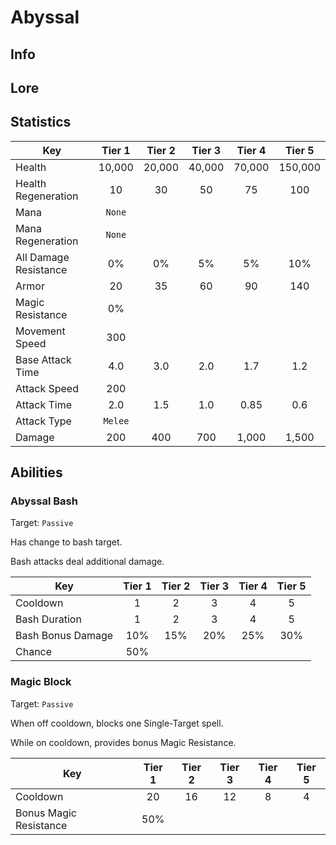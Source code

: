 # Abyssal

## Info

## Lore

## Statistics

| Key | Tier 1 | Tier 2 | Tier 3 | Tier 4 | Tier 5 |
|-----|:------:|:------:|:------:|:------:|:------:|
| Health | 10,000 | 20,000 | 40,000 | 70,000 | 150,000 |
| Health Regeneration | 10 | 30 | 50 | 75 | 100 |
| Mana | `None` |
| Mana Regeneration | `None` |
| All Damage Resistance | 0% | 0% | 5% | 5% | 10% |
| Armor | 20 | 35 | 60 | 90 | 140 |
| Magic Resistance | 0% |
| Movement Speed | 300 |
| Base Attack Time | 4.0 | 3.0 | 2.0 | 1.7 | 1.2 |
| Attack Speed | 200 |
| Attack Time | 2.0 | 1.5 | 1.0 | 0.85 | 0.6 |
| Attack Type | `Melee` |
| Damage | 200 | 400 | 700 | 1,000 | 1,500 |

## Abilities

### Abyssal Bash

Target: `Passive`

Has change to bash target.

Bash attacks deal additional damage.

| Key | Tier 1 | Tier 2 | Tier 3 | Tier 4 | Tier 5 |
|-----|:------:|:------:|:------:|:------:|:------:|
| Cooldown | 1 | 2 | 3 | 4 | 5 |
| Bash Duration | 1 | 2 | 3 | 4 | 5 |
| Bash Bonus Damage | 10% | 15% | 20% | 25% | 30% |
| Chance | 50% |

### Magic Block

Target: `Passive`

When off cooldown, blocks one Single-Target spell.

While on cooldown, provides bonus Magic Resistance.

| Key | Tier 1 | Tier 2 | Tier 3 | Tier 4 | Tier 5 |
|-----|:------:|:------:|:------:|:------:|:------:|
| Cooldown | 20 | 16 | 12 | 8 | 4 |
| Bonus Magic Resistance | 50% |

